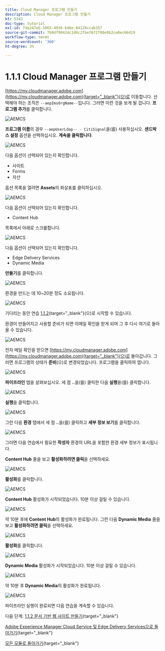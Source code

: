 ```yaml
---
title: Cloud Manager 프로그램 만들기
description: Cloud Manager 프로그램 만들기
kt: 5342
doc-type: tutorial
exl-id: fda247eb-1865-4936-b46e-84128ccab357
source-git-commit: 7b9df90424c1d8c2fbe7672f00e9b2ce0ec66d19
workflow-type: tm+mt
source-wordcount: '360'
ht-degree: 3%

---
```


# 1.1.1 Cloud Manager 프로그램 만들기

[https://my.cloudmanager.adobe.com](https://my.cloudmanager.adobe.com){target="_blank"}(으)로 이동합니다. 선택해야 하는 조직은 `--aepImsOrgName--`입니다. 그러면 이런 것을 보게 될 겁니다. **프로그램 추가**&#x200B;를 클릭합니다.

![AEMCS](./images/aemcs1.png)

**프로그램 이름**&#x200B;의 경우 `--aepUserLdap-- - CitiSignal`을(를) 사용하십시오. **샌드박스 설정** 옵션을 선택하십시오. **계속을 클릭합니다**.

![AEMCS](./images/aemcs2.png)

다음 옵션이 선택되어 있는지 확인합니다.

- 사이트
- Forms
- 자산

옵션 목록을 열려면 **Assets**&#x200B;의 화살표를 클릭하십시오.

![AEMCS](./images/aemcs3.png)

다음 옵션이 선택되어 있는지 확인합니다.

- Content Hub

목록에서 아래로 스크롤합니다.

![AEMCS](./images/aemcs3a.png)

다음 옵션이 선택되어 있는지 확인합니다.

- Edge Delivery Services
- Dynamic Media

**만들기**&#x200B;를 클릭합니다.

![AEMCS](./images/aemcs3b.png)

환경을 만드는 데 10~20분 정도 소요됩니다.

![AEMCS](./images/aemcs4.png)

기다리는 동안 연습 [1.1.2](./ex2.md){target="_blank"}(으)로 시작할 수 있습니다.

환경이 만들어지고 사용할 준비가 되면 이메일 확인을 받게 되며 그 후 다시 여기로 돌아올 수 있습니다.

![AEMCS](./images/aemcs5.png)

전자 메일 확인을 받으면 [https://my.cloudmanager.adobe.com](https://my.cloudmanager.adobe.com){target="_blank"}(으)로 돌아갑니다. 그러면 프로그램의 상태가 **준비**(으)로 변경되었습니다. 프로그램을 클릭하여 엽니다.

![AEMCS](./images/aemcs6.png)

**파이프라인** 탭을 살펴보십시오. 세 점 **..**&#x200B;을(를) 클릭한 다음 **실행**&#x200B;을(를) 클릭합니다.

![AEMCS](./images/aemcs7.png)

**실행**&#x200B;을 클릭합니다.

![AEMCS](./images/aemcs8.png)

그런 다음 **환경** 탭에서 세 점 **..**&#x200B;을(를) 클릭하고 **세부 정보 보기**&#x200B;를 클릭합니다.

![AEMCS](./images/aemcs9.png)

그러면 다음 연습에서 필요한 **작성자** 환경의 URL을 포함한 환경 세부 정보가 표시됩니다.

**Content Hub** 줄을 보고 **활성화하려면 클릭**&#x200B;을 선택하세요.

![AEMCS](./images/aemcs10.png)

**활성화**&#x200B;를 클릭합니다.

![AEMCS](./images/aemcsact1.png)

**Content Hub** 활성화가 시작되었습니다. 10분 이상 걸릴 수 있습니다.

![AEMCS](./images/aemcsact2.png)

약 10분 후에 **Content Hub**&#x200B;의 활성화가 완료됩니다.
그런 다음 **Dynamic Media** 줄을 보고 **활성화하려면 클릭**&#x200B;을 선택하세요.

![AEMCS](./images/aemcsact3.png)

**활성화**&#x200B;를 클릭합니다.

![AEMCS](./images/aemcsact4.png)

**Dynamic Media** 활성화가 시작되었습니다. 10분 이상 걸릴 수 있습니다.

![AEMCS](./images/aemcsact5.png)

약 10분 후 **Dynamic Media**&#x200B;의 활성화가 완료됩니다.

![AEMCS](./images/aemcsact6.png)

파이프라인 실행이 완료되면 다음 연습을 계속할 수 있습니다.

다음 단계: [1.1.2 문서 기반 웹 사이트 만들기](./ex2.md){target="_blank"}

[Adobe Experience Manager Cloud Service 및 Edge Delivery Services으로 돌아가기](./aemcs.md){target="_blank"}

[모든 모듈로 돌아가기](./../../../overview.md){target="_blank"}
